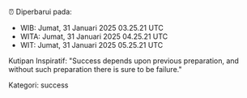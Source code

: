 ⏰ Diperbarui pada:
- WIB: Jumat, 31 Januari 2025 03.25.21 UTC
- WITA: Jumat, 31 Januari 2025 04.25.21 UTC
- WIT: Jumat, 31 Januari 2025 05.25.21 UTC

Kutipan Inspiratif:
"Success depends upon previous preparation, and without such preparation there is sure to be failure."


Kategori: success


